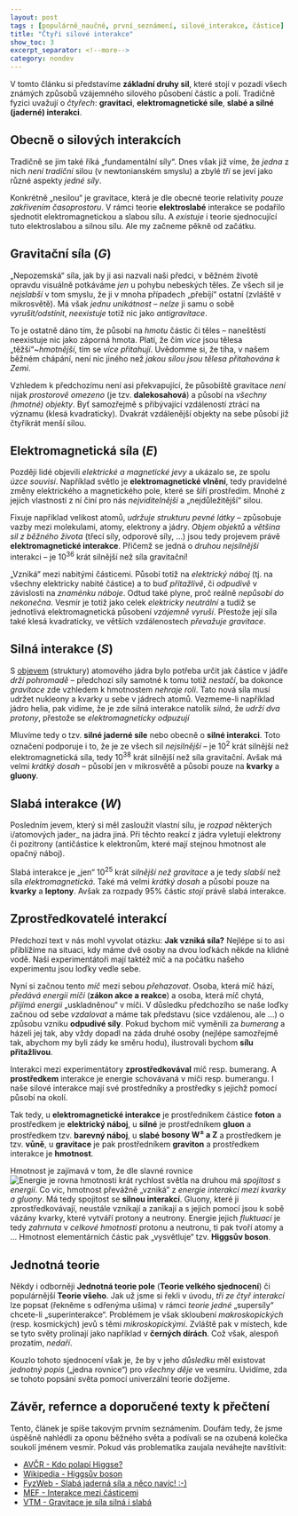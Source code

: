 ```yaml
---
layout: post
tags : [populárně_naučně, první_seznámení, silové_interakce, částice]
title: "Čtyři silové interakce"
show_toc: 3
excerpt_separator: <!--more-->
category: nondev
---
```


V tomto článku si představíme **základní druhy sil**, které stojí v pozadí všech známých způsobů vzájemného silového působení částic a polí. Tradičně fyzici uvažují o _čtyřech_: **gravitaci**, **elektromagnetické síle**, **slabé a silné (jaderné) interakci**.

<!--more-->

## Obecně o silových interakcích

Tradičně se jim také říká „fundamentální síly“. Dnes však již víme, že _jedna_ z nich _není tradiční_ silou (v newtonianském smyslu) a zbylé _tři_ se jeví jako různé aspekty _jedné síly_.

Konkrétně „nesilou“ je gravitace, která je dle obecné teorie relativity _pouze zakřivením časoprostoru_. V rámci teorie **elektroslabé** interakce se podařilo sjednotit elektromagnetickou a slabou sílu. A _existuje_ i teorie sjednocující tuto elektroslabou a silnou sílu. Ale my začneme pěkně od začátku.

## Gravitační síla (_G_)

„Nepozemská“ síla, jak by ji asi nazvali naši předci, v běžném životě opravdu visuálně potkáváme _jen_ u pohybu nebeských těles. Ze všech sil je _nejslabší_ v tom smyslu, že ji v mnoha případech „přebíjí“ ostatní (zvláště v mikrosvětě). Má však _jednu unikátnost_ – _nelze_ ji samu o sobě _vyrušit/odstínit_, _neexistuje_ totiž nic jako _antigravitace_.

To je ostatně dáno tím, že působí na _hmotu_ částic či těles – naneštěstí neexistuje nic jako záporná hmota. Platí, že čím _více_ jsou tělesa „těžší“~_hmotnější_, tím se _více přitahují_. Uvědomme si, že tíha, v našem běžném chápání, není nic jiného než _jakou silou jsou tělesa přitahována k Zemi_.

Vzhledem k předchozímu není asi překvapující, že působiště gravitace _není_ nijak _prostorově omezeno_ (je tzv. **dalekosahová**) a působí na _všechny (hmotné) objekty_. Byť samozřejmě s přibývající vzdáleností ztrácí na významu (klesá kvadraticky). Dvakrát vzdálenější objekty na sebe působí již čtyřikrát menší silou.

## Elektromagnetická síla (_E_)

Později lidé objevili _elektrické a magnetické jevy_ a ukázalo se, ze spolu _úzce souvisí_. Například světlo je **elektromagnetické vlnění**, tedy pravidelné změny elektrického a magnetického pole, které se šíří prostředím. Mnohé z jejích vlastností z ní činí pro nás _nejviditelnější_ a „nejdůležitější“ silou.

Fixuje například velikost atomů, _udržuje strukturu pevné látky_ – způsobuje vazby mezi molekulami, atomy, elektrony a jádry. _Objem objektů_ a _většina sil z běžného života_ (třecí síly, odporové síly, …) jsou tedy projevem právě **elektromagnetické interakce**. Přičemž se jedná o _druhou nejsilnější_ interakci – je 10<sup>36</sup> krát silnější než síla gravitační!

„Vzniká“ mezi nabitými částicemi. Působí totiž na _elektrický náboj_ (tj. na všechny elektricky nabité částice) a to buď _přitažlivě_, či _odpudivě_ v závislosti na _znaménku náboje_. Odtud také plyne, proč reálně _nepůsobí do nekonečna_. Vesmír je totiž jako celek _elektricky neutrální_ a tudíž se jednotlivá elektromagnetická působení _vzájemně vyruší_. Přestože její síla také klesá kvadraticky, ve větších vzdálenostech _převažuje gravitace_.

## Silná interakce (_S_)

S [objevem](http://fyzika.jreichl.com/main.article/view/710-objev-atomoveho-jadra "MEF - Objev atomového jádra") (struktury) atomového jádra bylo potřeba určit jak částice v jádře _drží pohromadě_ – předchozí síly samotné k tomu totiž _nestačí_, ba dokonce _gravitace_ zde vzhledem k hmotnostem _nehraje roli_. Tato nová síla musí udržet nukleony a kvarky u sebe v jádrech atomů. Vezmeme-li například jádro helia, pak vidíme, že je zde silná interakce natolik _silná_, že _udrží dva protony_, přestože se _elektromagneticky odpuzují_

Mluvíme tedy o tzv. **silné jaderné síle** nebo obecně o **silné interakci**. Toto označení podporuje i to, že je ze všech sil _nejsilnější_ – je 10<sup>2</sup> krát silnější než elektromagnetická síla, tedy 10<sup>38</sup> krát silnější než síla gravitační. Avšak má velmi _krátký dosah_ – působí jen v mikrosvětě a působí pouze na **kvarky** a **gluony**.

## Slabá interakce (_W_)

Posledním jevem, který si měl zasloužit vlastní sílu, je _rozpad_ některých i/atomových jader_ na jádra jiná. Při těchto reakcí z jádra vyletují elektrony či pozitrony (antičástice k elektronům, které mají stejnou hmotnost ale opačný náboj).

Slabá interakce je „jen“ 10<sup>25</sup> krát _silnější než gravitace_ a je tedy _slabší_ než síla _elektromagnetická_. Také má velmi _krátký dosah_ a působí pouze na **kvarky** a **leptony**. Avšak za rozpady 95% částic _stojí_ právě slabá interakce.

## Zprostředkovatelé interakcí

Předchozí text v nás mohl vyvolat otázku: **Jak vzniká síla?** Nejlépe si to asi přiblížíme na situaci, kdy máme dvě osoby na dvou loďkách někde na klidné vodě. Naši experimentátoři mají taktéž míč a na počátku našeho experimentu jsou loďky vedle sebe.

Nyní si začnou tento _míč_ mezi sebou _přehazovat_. Osoba, která míč hází, _předává energii míči_ (**zákon akce a reakce**) a osoba, která míč chytá, _přijímá energii_ „uskladněnou“ v míči. V důsledku předchozího se naše loďky začnou od sebe _vzdalovat_ a máme tak představu (sice vzdálenou, ale ...) o způsobu vzniku **odpudivé síly**. Pokud bychom míč vyměnili za _bumerang_ a házeli jej tak, aby vždy dopadl na záda druhé osoby (nejlépe samozřejmě tak, abychom my byli zády ke směru hodu), ilustrovali bychom **sílu přitažlivou**.

Interakci mezi experimentátory **zprostředkovával** míč resp. bumerang. A **prostředkem** interakce je energie schovávaná v míči resp. bumerangu. I naše silové interakce mají své prostředníky a prostředky s jejichž pomocí působí na okolí.

Tak tedy, u **elektromagnetické interakce** je prostředníkem částice **foton** a prostředkem je **elektrický náboj**, u **silné** je prostředníkem **gluon** a prostředkem tzv. **barevný náboj**, u **slabé** **bosony W<sup>±</sup> a Z** a prostředkem je tzv. **vůně**, u **gravitace** je pak prostředníkem **graviton** a prostředkem interakce je **hmotnost**.

Hmotnost je zajímavá v tom, že dle slavné rovnice ![Energie je rovna hmotnosti krát rychlost světla na druhou](/images/2014-04/emc2.png) má _spojitost s energií_. Co víc, hmotnost převážně „vzniká“ z _energie interakcí mezi kvarky a gluony_. Má tedy spojitost se **silnou interakcí**. Gluony, které ji zprostředkovávají, neustále vznikají a zanikají a s jejich pomocí jsou k sobě vázány kvarky, které vytváří protony a neutrony. Energie jejich _fluktuací_ je tedy _zahrnuta_ v _celkové hmotnosti_ protonu a neutronu, ti pak tvoří atomy a … Hmotnost elementárních částic pak „vysvětluje“ tzv. **Higgsův boson**.

## Jednotná teorie

Někdy i odborněji **Jednotná teorie pole** (**Teorie velkého sjednocení**) či populárnější **Teorie všeho**. Jak už jsme si řekli v úvodu, _tři ze čtyř interakcí_ lze popsat (řekněme s odřenýma ušima) v rámci _teorie jedné_ „supersíly“ chcete-li „superinterakce“. Problémem je však skloubení _makroskopických_ (resp. kosmických) jevů s těmi _mikroskopickými_. Zvláště pak v místech, kde se tyto světy prolínají jako například v **černých dírách**. Což však, alespoň prozatím, _nedaří_.

Kouzlo tohoto sjednocení však je, že by v jeho _důsledku_ měl existovat _jednotný popis_ („jedna rovnice“) pro _všechny děje_ ve vesmíru. Uvidíme, zda se tohoto popsání světa pomocí univerzální teorie dožijeme.

## Závěr, refernce a doporučené texty k přečtení

Tento, článek je spíše takovým prvním seznámením. Doufám tedy, že jsme úspěšně nahlédli za oponu běžného světa a podívali se na ozubená kolečka soukolí jménem vesmír. Pokud vás problematika zaujala neváhejte navštívit:

*   [AVČR - Kdo polapí Higgse?](http://ojs.ujf.cas.cz/~wagner/popclan/higgs/higgs.html "Populárně naučný článek z webu Ústavu jaderné fyziky AVČR")
*   [Wikipedia - Higgsův boson](http://cs.wikipedia.org/wiki/Higgsův_boson "Článek z wikipedie o Higgsově bosonu")
*   [FyzWeb - Slabá jaderná síla a něco navíc! :-)](http://fyzweb.mff.cuni.cz/odpovedna/odpovednashort.htm "Populárně-naučný článek z FyzWebu - MFF UK")
*   [MEF - Interakce mezi částicemi](http://fyzika.jreichl.com/main.article/view/893-interakce-mezi-casticemi "Multimedialní Encyklopedie Fyziky - Část 'Interakce mezi částicemi'")
*   [VTM - Gravitace je síla silná i slabá](http://vtm.e15.cz/gravitace-je-sila-silna-i-slaba "Článek z webu Vědecko-technického magazínu")